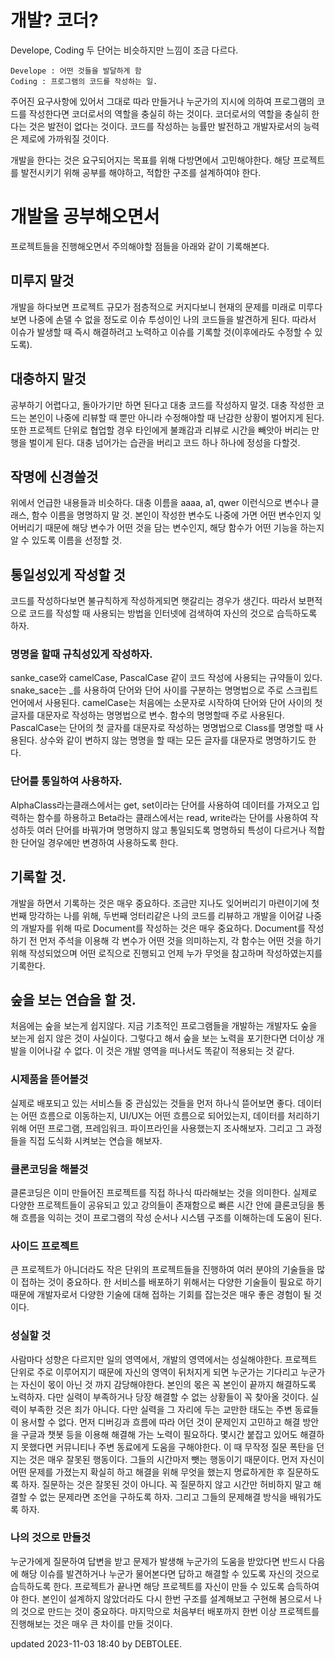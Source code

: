 # 개발? 코더?
Develope, Coding 두 단어는 비슷하지만 느낌이 조금 다르다.
```
Develope : 어떤 것들을 발달하게 함
Coding : 프로그램의 코드를 작성하는 일.
```
 주어진 요구사항에 있어서 그대로 따라 만들거나 누군가의 지시에 의하여 프로그램의 코드를 작성한다면 코더로서의 역할을 충실히 하는 것이다.
코더로서의 역할을 충실히 한다는 것은 발전이 없다는 것이다. 코드를 작성하는 능률만 발전하고 개발자로서의 능력은 제로에 가까워질 것이다.

 개발을 한다는 것은 요구되어지는 목표를 위해 다방면에서 고민해야한다. 해당 프로젝트를 발전시키기 위해 공부를 해야하고, 적합한 구조를 설계하여야 한다.

# 개발을 공부해오면서
프로젝트들을 진행해오면서 주의해야할 점들을 아래와 같이 기록해본다.

## 미루지 말것
개발을 하다보면 프로젝트 규모가 점층적으로 커지다보니 현재의 문제를 미래로 미루다보면 나중에 손댈 수 없을 정도로 이슈 투성이인 나의 코드들을 발견하게 된다. 따라서 이슈가 발생할 때 즉시 해결하려고 노력하고 이슈를 기록할 것(이후에라도 수정할 수 있도록).

## 대충하지 말것
공부하기 어렵다고, 돌아가기만 하면 된다고 대충 코드를 작성하지 말것. 대충 작성한 코드는 본인이 나중에 리뷰할 때 뿐만 아니라 수정해야할 때 난감한 상황이 벌어지게 된다.
또한 프로젝트 단위로 협업할 경우 타인에게 불쾌감과 리뷰로 시간을 빼앗아 버리는 만행을 벌이게 된다. 대충 넘어가는 습관을 버리고 코드 하나 하나에 정성을 다할것.

## 작명에 신경쓸것
위에서 언급한 내용들과 비슷하다. 대충 이름을 aaaa, a1, qwer 이런식으로 변수나 클래스, 함수 이름을 명명하지 말 것.
본인이 작성한 변수도 나중에 가면 어떤 변수인지 잊어버리기 때문에 해당 변수가 어떤 것을 담는 변수인지, 해당 함수가 어떤 기능을 하는지 알 수 있도록 이름을 선정할 것.

## 통일성있게 작성할 것
코드를 작성하다보면 불규칙하게 작성하게되면 햇갈리는 경우가 생긴다. 따라서 보편적으로 코드를 작성할 때 사용되는 방법을 인터넷에 검색하여 자신의 것으로 습득하도록 하자.

### 명명을 할때 규칙성있게 작성하자.
sanke_case와 camelCase, PascalCase 같이 코드 작성에 사용되는 규약들이 있다. 
snake_sace는 _를 사용하여 단어와 단어 사이를 구분하는 명명법으로 주로 스크립트 언어에서 사용된다. 
camelCase는 처음에는 소문자로 시작하여 단어와 단어 사이의 첫 글자를 대문자로 작성하는 명명법으로 변수. 함수의 명명할때 주로 사용된다.
PascalCase는 단어의 첫 글자를 대문자로 작성하는 명명법으로 Class를 명명할 때 사용된다.
상수와 같이 변하지 않는 명명을 할 때는 모든 글자를 대문자로 명명하기도 한다.

### 단어를 통일하여 사용하자.
AlphaClass라는클래스에서는 get, set이라는 단어를 사용하여 데이터를 가져오고 입력하는 함수를 하용하고 Beta라는 클래스에서는 read, write라는 단어를 사용하여 작성하듯 여러 단어를 바꿔가며 명명하지 않고 통일되도록 명명하되 특성이 다르거나 적합한 단어일 경우에만 변경하여 사용하도록 한다.

## 기록할 것.
개발을 하면서 기록하는 것은 매우 중요하다. 조금만 지나도 잊어버리기 마련이기에 첫번째 망각하는 나를 위해, 두번째 엉터리같은 나의 코드를 리뷰하고 개발을 이어갈 나중의 개발자를 위해 따로 Document를 작성하는 것은 매우 중요하다.
Document를 작성하기 전 먼저 주석을 이용해 각 변수가 어떤 것을 의미하는지, 각 함수는 어떤 것을 하기위해 작성되었으며 어떤 로직으로 진행되고 언제 누가 무엇을 참고하며 작성하였는지를 기록한다.

## 숲을 보는 연습을 할 것.
처음에는 숲을 보는게 쉽지않다. 지금 기초적인 프로그램들을 개발하는 개발자도 숲을 보는게 쉽지 않은 것이 사실이다. 그렇다고 해서 숲을 보는 노력을 포기한다면 더이상 개발을 이어나갈 수 없다. 이 것은 개발 영역을 떠나서도 똑같이 적용되는 것 같다.
### 시제품을 뜯어볼것
실제로 배포되고 있는 서비스들 중 관심있는 것들을 먼저 하나식 뜯어보면 좋다. 데이터는 어떤 흐름으로 이동하는지, UI/UX는 어떤 흐름으로 되어있는지, 데이터를 처리하기 위해 어떤 프로그램, 프레임워크. 파이프라인을 사용했는지 조사해보자. 그리고 그 과정들을 직접 도식화 시켜보는 연습을 해보자.
### 클론코딩을 해볼것
클론코딩은 이미 만들어진 프로젝트를 직접 하나식 따라해보는 것을 의미한다. 실제로 다양한 프로젝트들이 공유되고 있고 강의들이 존재함으로 빠른 시간 안에 클론코딩을 통해 흐름을 익히는 것이 프로그램의 작성 순서나 시스템 구조를 이해하는데 도움이 된다.
### 사이드 프로젝트
큰 프로젝트가 아니더라도 작은 단위의 프로젝트들을 진행하여 여러 분야의 기술들을 많이 접하는 것이 중요하다. 한 서비스를 배포하기 위해서는 다양한 기술들이 필요로 하기 때문에 개발자로서 다양한 기술에 대해 접하는 기회를 잡는것은 매우 좋은 경험이 될 것이다.
### 성실할 것
사람마다 성향은 다르지만 일의 영역에서, 개발의 영역에서는 성실해야한다.
프로젝트 단위로 주로 이루어지기 때문에 자신의 영역이 뒤처지게 되면 누군가는 기다리고 누군가는 자신이 몫이 아닌 것 까지 감당해야한다.
본인의 몫은 꼭 본인이 끝까지 해결하도록 노력하자.
다만 실력이 부족하거나 당장 해결할 수 없는 상황들이 꼭 찾아올 것이다. 실력이 부족한 것은 죄가 아니다. 다만 실력을 그 자리에 두는 교만한 태도는 주변 동료들이 용서할 수 없다. 먼저 디버깅과 흐름에 따라 어던 것이 문제인지 고민하고 해결 방안을 구글과 챗봇 등을 이용해 해결해 가는 노력이 필요하다.
몇시간 붙잡고 있어도 해결하지 못했다면 커뮤니티나 주변 동료에게 도움을 구해야한다. 이 때 무작정 질문 폭탄을 던지는 것은 매우 잘못된 행동이다. 그들의 시간마저 뺏는 행동이기 때문이다.
먼저 자신이 어떤 문제를 가졌는지 확실히 하고 해결을 위해 무엇을 했는지 명료하게한 후 질문하도록 하자.
질문하는 것은 잘못된 것이 아니다. 꼭 질문하지 않고 시간만 허비하지 말고 해결할 수 없는 문제라면 조언을 구하도록 하자.
그리고 그들의 문제해결 방식을 배워가도록 하자.
### 나의 것으로 만들것
누군가에게 질문하여 답변을 받고 문제가 발생해 누군가의 도움을 받았다면 반드시 다음에 해당 이슈를 발견하거나 누군가 물어본다면 답하고 해결할 수 있도록 자신의 것으로 습득하도록 한다.
프로젝트가 끝나면 해당 프로젝트를 자신이 만들 수 있도록 습득하여야 한다. 본인이 설계하지 않았더라도 다시 한번 구조를 설계해보고 구현해 봄으로서 나의 것으로 만드는 것이 중요하다.
마지막으로 처음부터 배포까지 한번 이상 프로젝트를 진행해보는 것은 매우 큰 차이를 만들 것이다.

updated 2023-11-03 18:40 by DEBTOLEE.